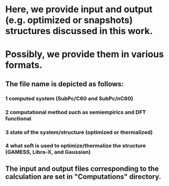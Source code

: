 # Here, we provide input and output (e.g. optimized or snapshots) structures discussed in this work.
#  Possibly, we provide them in various formats.
## The file name is depicted as follows:
###   1 computed system (SubPc/C60 and SubPc/nC60)
###   2 computational method such as semiempirics and DFT functional
###   3 state of the system/structure (optimized or thermalized)
###   4 what soft is used to optimize/thermalize the structure (GAMESS, Libra-X, and Gaussian)

## The input and output files corresponding to the calculation are set in "Computations" directory.
